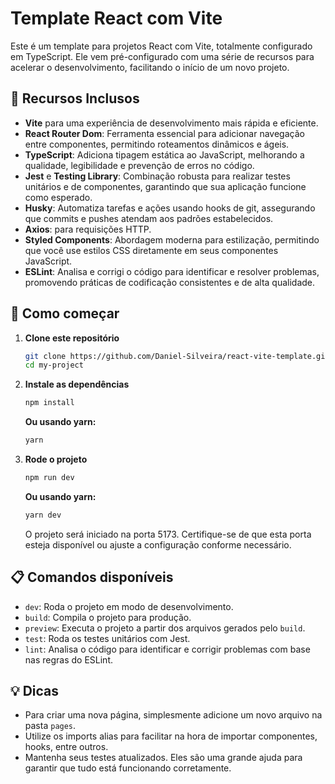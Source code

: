 # Template React com Vite

Este é um template para projetos React com Vite, totalmente configurado em TypeScript. Ele vem pré-configurado com uma série de recursos para acelerar o desenvolvimento, facilitando o início de um novo projeto.

## 🚀 Recursos Inclusos

- **Vite** para uma experiência de desenvolvimento mais rápida e eficiente.
- **React Router Dom**: Ferramenta essencial para adicionar navegação entre componentes, permitindo roteamentos dinâmicos e ágeis.
- **TypeScript**: Adiciona tipagem estática ao JavaScript, melhorando a qualidade, legibilidade e prevenção de erros no código.
- **Jest** e **Testing Library**: Combinação robusta para realizar testes unitários e de componentes, garantindo que sua aplicação funcione como esperado.
- **Husky**: Automatiza tarefas e ações usando hooks de git, assegurando que commits e pushes atendam aos padrões estabelecidos.
- **Axios**: para requisições HTTP.
- **Styled Components**: Abordagem moderna para estilização, permitindo que você use estilos CSS diretamente em seus componentes JavaScript.
- **ESLint**: Analisa e corrigi o código para identificar e resolver problemas, promovendo práticas de codificação consistentes e de alta qualidade.

## 🏁 Como começar

1. **Clone este repositório**

   ```bash
   git clone https://github.com/Daniel-Silveira/react-vite-template.git my-project
   cd my-project

   ```

2. **Instale as dependências**

   ```bash
   npm install
   ```

   **Ou usando yarn:**

   ```bash
   yarn
   ```

3. **Rode o projeto**

   ```bash
   npm run dev
   ```

   **Ou usando yarn:**

   ```bash
   yarn dev
   ```

   O projeto será iniciado na porta 5173. Certifique-se de que esta porta esteja disponível ou ajuste a configuração conforme necessário.


## 📋 Comandos disponíveis
- `dev`: Roda o projeto em modo de desenvolvimento.
- `build`: Compila o projeto para produção.
- `preview`: Executa o projeto a partir dos arquivos gerados pelo `build`.
- `test`: Roda os testes unitários com Jest.
- `lint`: Analisa o código para identificar e corrigir problemas com base nas regras do ESLint.

## 💡 Dicas
- Para criar uma nova página, simplesmente adicione um novo arquivo na pasta `pages`.
- Utilize os imports alias para facilitar na hora de importar componentes, hooks, entre outros.
- Mantenha seus testes atualizados. Eles são uma grande ajuda para garantir que tudo está funcionando corretamente.
